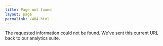 ```yaml
---
title: Page not found
layout: page
permalink: /404.html
---
```

The requested information could not be found. We've sent this current URL back to our analytics suite.  
<!-- Matomo -->
<script type="text/javascript">
    var _paq = window._paq = window._paq || [];
    /* tracker methods like "setCustomDimension" should be called before "trackPageView" */
    
    _paq.push(['setDocumentTitle',  '404/URL = ' +  encodeURIComponent(document.location.pathname+document.location.search) + '/From = ' + encodeURIComponent(document.referrer)]);

    _paq.push(['trackPageView']);
    _paq.push(['enableLinkTracking']);
    (function() {
    var u="https://cogtool.matomo.cloud/";
    _paq.push(['setTrackerUrl', u+'matomo.php']);
    _paq.push(['setSiteId', '1']);
    var d=document, g=d.createElement('script'), s=d.getElementsByTagName('script')[0];
    g.type='text/javascript'; g.async=true; g.src='//cdn.matomo.cloud/cogtool.matomo.cloud/matomo.js'; s.parentNode.insertBefore(g,s);
    })();
</script>
<!-- End Matomo Code -->
